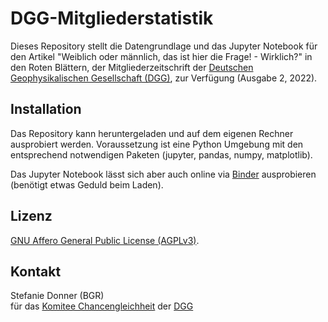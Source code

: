 # DGG-Mitgliederstatistik

Dieses Repository stellt die Datengrundlage und das Jupyter Notebook 
für den Artikel "Weiblich oder männlich, das ist hier die Frage! - Wirklich?" in den Roten Blättern, 
der Mitgliederzeitschrift der [Deutschen Geophysikalischen Gesellschaft (DGG)](https://dgg-online.de), zur Verfügung (Ausgabe 2, 2022).    

## Installation

Das Repository kann heruntergeladen und auf dem eigenen Rechner ausprobiert werden. 
Voraussetzung ist eine Python Umgebung mit den entsprechend notwendigen Paketen (jupyter, pandas, numpy, matplotlib).

Das Jupyter Notebook lässt sich aber auch online via 
[Binder](https://mybinder.org/v2/gh/stefdonner/DGG-Mitgliederstatistik/1386422060563afdf36819c435b44d73c44b026c?urlpath=lab%2Ftree%2Fm-w_MitgliederStatistik_DGG_deutsch.ipynb)
ausprobieren (benötigt etwas Geduld beim Laden).

## Lizenz

[GNU Affero General Public License (AGPLv3)](LICENCE).

## Kontakt

Stefanie Donner (BGR)     
für das [Komitee Chancengleichheit](https://dgg-online.de/die-dgg/struktur/chancengleichheit/) der [DGG](https://dgg-online.de/dgg-home/)
